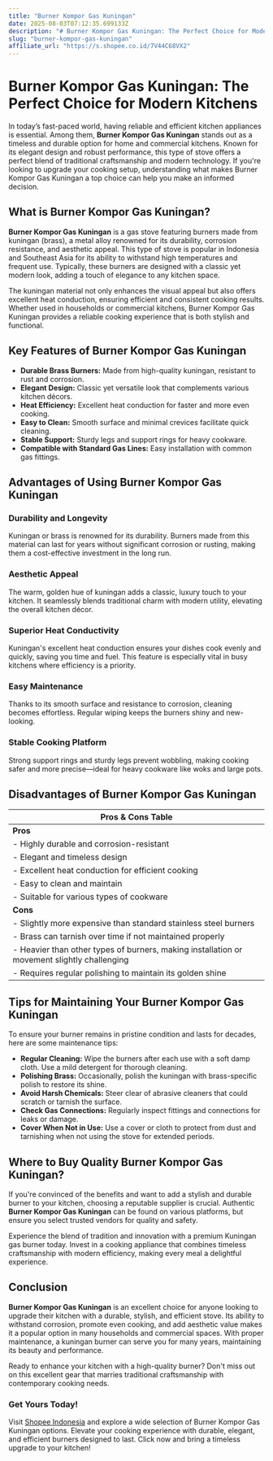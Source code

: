 ```yaml
---
title: "Burner Kompor Gas Kuningan"
date: 2025-08-03T07:12:35.699133Z
description: "# Burner Kompor Gas Kuningan: The Perfect Choice for Modern Kitchens..."
slug: "burner-kompor-gas-kuningan"
affiliate_url: "https://s.shopee.co.id/7V44C68VX2"
---
```

# Burner Kompor Gas Kuningan: The Perfect Choice for Modern Kitchens

In today’s fast-paced world, having reliable and efficient kitchen appliances is essential. Among them, **Burner Kompor Gas Kuningan** stands out as a timeless and durable option for home and commercial kitchens. Known for its elegant design and robust performance, this type of stove offers a perfect blend of traditional craftsmanship and modern technology. If you're looking to upgrade your cooking setup, understanding what makes Burner Kompor Gas Kuningan a top choice can help you make an informed decision.

## What is Burner Kompor Gas Kuningan?

**Burner Kompor Gas Kuningan** is a gas stove featuring burners made from kuningan (brass), a metal alloy renowned for its durability, corrosion resistance, and aesthetic appeal. This type of stove is popular in Indonesia and Southeast Asia for its ability to withstand high temperatures and frequent use. Typically, these burners are designed with a classic yet modern look, adding a touch of elegance to any kitchen space.

The kuningan material not only enhances the visual appeal but also offers excellent heat conduction, ensuring efficient and consistent cooking results. Whether used in households or commercial kitchens, Burner Kompor Gas Kuningan provides a reliable cooking experience that is both stylish and functional.

## Key Features of Burner Kompor Gas Kuningan

- **Durable Brass Burners:** Made from high-quality kuningan, resistant to rust and corrosion.
- **Elegant Design:** Classic yet versatile look that complements various kitchen décors.
- **Heat Efficiency:** Excellent heat conduction for faster and more even cooking.
- **Easy to Clean:** Smooth surface and minimal crevices facilitate quick cleaning.
- **Stable Support:** Sturdy legs and support rings for heavy cookware.
- **Compatible with Standard Gas Lines:** Easy installation with common gas fittings.

## Advantages of Using Burner Kompor Gas Kuningan

### Durability and Longevity
Kuningan or brass is renowned for its durability. Burners made from this material can last for years without significant corrosion or rusting, making them a cost-effective investment in the long run.

### Aesthetic Appeal
The warm, golden hue of kuningan adds a classic, luxury touch to your kitchen. It seamlessly blends traditional charm with modern utility, elevating the overall kitchen décor.

### Superior Heat Conductivity
Kuningan's excellent heat conduction ensures your dishes cook evenly and quickly, saving you time and fuel. This feature is especially vital in busy kitchens where efficiency is a priority.

### Easy Maintenance
Thanks to its smooth surface and resistance to corrosion, cleaning becomes effortless. Regular wiping keeps the burners shiny and new-looking.

### Stable Cooking Platform
Strong support rings and sturdy legs prevent wobbling, making cooking safer and more precise—ideal for heavy cookware like woks and large pots.

## Disadvantages of Burner Kompor Gas Kuningan

| Pros & Cons Table                                              |
|--------------------------------------------------------------|
| **Pros**                                                   |
| - Highly durable and corrosion-resistant                     |
| - Elegant and timeless design                               |
| - Excellent heat conduction for efficient cooking          |
| - Easy to clean and maintain                                |
| - Suitable for various types of cookware                     |
| **Cons**                                                   |
| - Slightly more expensive than standard stainless steel burners |
| - Brass can tarnish over time if not maintained properly    |
| - Heavier than other types of burners, making installation or movement slightly challenging |
| - Requires regular polishing to maintain its golden shine  |

## Tips for Maintaining Your Burner Kompor Gas Kuningan

To ensure your burner remains in pristine condition and lasts for decades, here are some maintenance tips:

- **Regular Cleaning:** Wipe the burners after each use with a soft damp cloth. Use a mild detergent for thorough cleaning.
- **Polishing Brass:** Occasionally, polish the kuningan with brass-specific polish to restore its shine.
- **Avoid Harsh Chemicals:** Steer clear of abrasive cleaners that could scratch or tarnish the surface.
- **Check Gas Connections:** Regularly inspect fittings and connections for leaks or damage.
- **Cover When Not in Use:** Use a cover or cloth to protect from dust and tarnishing when not using the stove for extended periods.

## Where to Buy Quality Burner Kompor Gas Kuningan?

If you're convinced of the benefits and want to add a stylish and durable burner to your kitchen, choosing a reputable supplier is crucial. Authentic **Burner Kompor Gas Kuningan** can be found on various platforms, but ensure you select trusted vendors for quality and safety.

Experience the blend of tradition and innovation with a premium Kuningan gas burner today. Invest in a cooking appliance that combines timeless craftsmanship with modern efficiency, making every meal a delightful experience.

## Conclusion

**Burner Kompor Gas Kuningan** is an excellent choice for anyone looking to upgrade their kitchen with a durable, stylish, and efficient stove. Its ability to withstand corrosion, promote even cooking, and add aesthetic value makes it a popular option in many households and commercial spaces. With proper maintenance, a kuningan burner can serve you for many years, maintaining its beauty and performance.

Ready to enhance your kitchen with a high-quality burner? Don't miss out on this excellent gear that marries traditional craftsmanship with contemporary cooking needs.

### Get Yours Today!

Visit [Shopee Indonesia](https://s.shopee.co.id/7V44C68VX2) and explore a wide selection of Burner Kompor Gas Kuningan options. Elevate your cooking experience with durable, elegant, and efficient burners designed to last. Click now and bring a timeless upgrade to your kitchen!